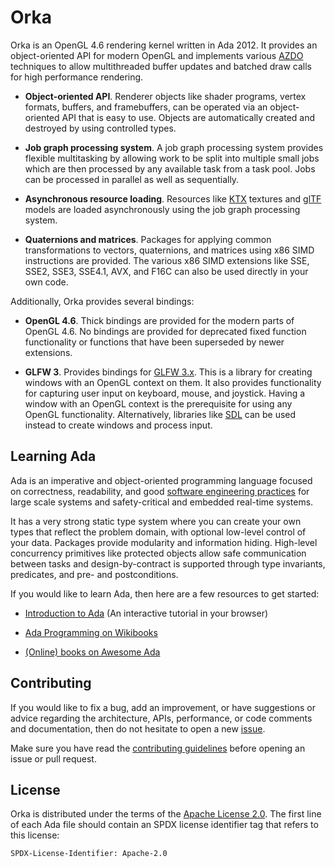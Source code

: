 # Orka

Orka is an OpenGL 4.6 rendering kernel written in Ada 2012. It provides
an object-oriented API for modern OpenGL and implements various [AZDO][url-azdo]
techniques to allow multithreaded buffer updates and batched draw calls
for high performance rendering.

- **Object-oriented API**. Renderer objects like shader programs, vertex
formats, buffers, and framebuffers, can be operated via an object-oriented
API that is easy to use. Objects are automatically created and destroyed
by using controlled types.

- **Job graph processing system**. A job graph processing system provides
flexible multitasking by allowing work to be split into multiple small jobs
which are then processed by any available task from a task pool. Jobs can be
processed in parallel as well as sequentially.

- **Asynchronous resource loading**. Resources like [KTX][url-ktx] textures
and [glTF][url-gltf] models are loaded asynchronously using the job graph
processing system.

- **Quaternions and matrices**. Packages for applying common transformations
to vectors, quaternions, and matrices using x86 SIMD instructions are provided.
The various x86 SIMD extensions like SSE, SSE2, SSE3, SSE4.1, AVX, and F16C
can also be used directly in your own code.

Additionally, Orka provides several bindings:

- **OpenGL 4.6**. Thick bindings are provided for the modern parts
of OpenGL 4.6. No bindings are provided for deprecated fixed function
functionality or functions that have been superseded by newer extensions.

- **GLFW 3**. Provides bindings for [GLFW 3.x][url-glfw]. This
is a library for creating windows with an OpenGL context on them. It also
provides functionality for capturing user input on keyboard, mouse, and
joystick. Having a window with an OpenGL context is the prerequisite for
using any OpenGL functionality. Alternatively, libraries like [SDL][url-sdl] can be
used instead to create windows and process input.

## Learning Ada

Ada is an imperative and object-oriented programming language focused
on correctness, readability, and good [software engineering practices][url-swe-practices]
for large scale systems and safety-critical and embedded real-time systems.

It has a very strong static type system where you can create your own
types that reflect the problem domain, with optional low-level control
of your data. Packages provide modularity and information hiding. High-level
concurrency primitives like protected objects allow safe communication
between tasks and design-by-contract is supported through type invariants,
predicates, and pre- and postconditions.

If you would like to learn Ada, then here are a few resources to get started:

- [Introduction to Ada][url-learn-act] (An interactive tutorial in your browser)

- [Ada Programming on Wikibooks][url-wikibooks]

- [(Online) books on Awesome Ada][url-awesome]

## Contributing

If you would like to fix a bug, add an improvement, or have suggestions
or advice regarding the architecture, APIs, performance, or code comments
and documentation, then do not hesitate to open a new [issue][url-issue].

Make sure you have read the [contributing guidelines][url-contributing]
before opening an issue or pull request.

## License

Orka is distributed under the terms of the [Apache License 2.0][url-apache].
The first line of each Ada file should contain an SPDX license identifier
tag that refers to this license:

    SPDX-License-Identifier: Apache-2.0

  [url-apache]: https://opensource.org/licenses/Apache-2.0
  [url-awesome]: https://github.com/ohenley/awesome-ada#online-books
  [url-azdo]: https://www.khronos.org/assets/uploads/developers/library/2014-gdc/Khronos-OpenGL-Efficiency-GDC-Mar14.pdf
  [url-contributing]: /contributing
  [url-glfw]: http://www.glfw.org/
  [url-gltf]: https://github.com/KhronosGroup/glTF/blob/master/specification/2.0/README.md
  [url-issue]: https://github.com/onox/orka/issues
  [url-ktx]: https://www.khronos.org/opengles/sdk/tools/KTX/file_format_spec/
  [url-learn-act]: https://learn.adacore.com/courses/intro-to-ada/index.html
  [url-sdl]: http://www.libsdl.org/
  [url-swe-practices]: https://en.wikibooks.org/wiki/Ada_Programming#Programming_in_the_large
  [url-wikibooks]: https://en.wikibooks.org/wiki/Ada_Programming
